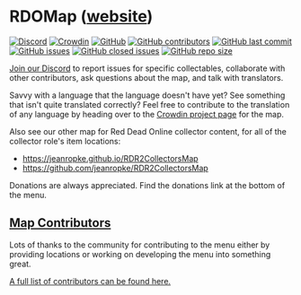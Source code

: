 # RDOMap ([website](https://jeanropke.github.io/RDOMap/))
[![Discord](https://img.shields.io/discord/631510938016677889?label=discord)](https://discord.gg/HkU6ugT) [![Crowdin](https://badges.crowdin.net/rdr2rdomap/localized.svg)](https://translate.rdo.gg/) [![GitHub](https://img.shields.io/github/license/jeanropke/RDOMap)](https://github.com/jeanropke/RDOMap/blob/master/LICENSE) [![GitHub contributors](https://img.shields.io/github/contributors/jeanropke/RDOMap)](https://github.com/jeanropke/RDOMap/blob/master/CONTRIBUTORS.md) [![GitHub last commit](https://img.shields.io/github/last-commit/jeanropke/RDOMap)](https://github.com/jeanropke/RDOMap/commits/master) [![GitHub issues](https://img.shields.io/github/issues-raw/jeanropke/RDOMap)](https://github.com/jeanropke/RDOMap/issues) [![GitHub closed issues](https://img.shields.io/github/issues-closed-raw/jeanropke/RDOMap)](https://github.com/jeanropke/RDOMap/issues) [![GitHub repo size](https://img.shields.io/github/repo-size/jeanropke/RDOMap)](https://github.com/jeanropke/RDOMap)


[Join our Discord](https://discord.gg/HkU6ugT) to report issues for specific collectables, collaborate with other contributors, ask questions about the map, and talk with translators.

Savvy with a language that the language doesn't have yet? See something that isn't quite translated correctly? Feel free to contribute to the translation of any language by heading over to the [Crowdin project page](https://translate.rdo.gg/) for the map.

Also see our other map for Red Dead Online collector content, for all of the collector role's item locations:
- https://jeanropke.github.io/RDR2CollectorsMap
- https://github.com/jeanropke/RDR2CollectorsMap

Donations are always appreciated. Find the donations link at the bottom of the menu.

## [Map Contributors](https://github.com/jeanropke/RDOMap/blob/master/CONTRIBUTORS.md)
Lots of thanks to the community for contributing to the menu either by providing locations or working on developing the menu into something great.

[A full list of contributors can be found here.](https://github.com/jeanropke/RDOMap/blob/master/CONTRIBUTORS.md)
